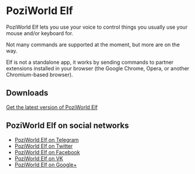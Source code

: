 PoziWorld Elf
=======


PoziWorld Elf lets you use your voice to control things you usually use your mouse and/or keyboard for.

Not many commands are supported at the moment, but more are on the way.

Elf is not a standalone app, it works by sending commands to partner extensions installed in your browser (the Google Chrome, Opera, or another Chromium-based browser).


Downloads
--------

[Get the latest version of PoziWorld Elf](https://github.com/PoziWorld/PoziWorld-Elf/releases/latest)


PoziWorld Elf on social networks
--------

- [PoziWorld Elf on Telegram](https://t.me/PoziWorldElf)
- [PoziWorld Elf on Twitter](https://twitter.com/PoziWorldElf)
- [PoziWorld Elf on Facebook](https://www.facebook.com/PoziWorldElf)
- [PoziWorld Elf on VK](https://vk.com/poziworldelf)
- [PoziWorld Elf on Google+](https://plus.google.com/109286063949903349017)
